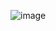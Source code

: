 ![image](https://github.com/Viktorwahlqvist/JS-EXAM/blob/main/Sk%C3%A4rmbild%202025-02-03%20153810.png?raw=true)

